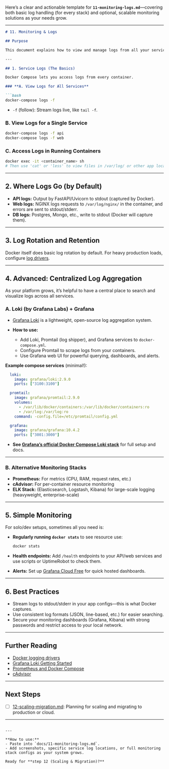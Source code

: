 Here’s a clear and actionable template for **`11-monitoring-logs.md`**—covering both basic log handling (for every stack) and optional, scalable monitoring solutions as your needs grow.

---

````md
# 11. Monitoring & Logs

## Purpose

This document explains how to view and manage logs from all your services, and introduces simple ways to add basic monitoring and advanced observability to your Docker Compose stack.

---

## 1. Service Logs (The Basics)

Docker Compose lets you access logs from every container.

### **A. View Logs for All Services**

```bash
docker-compose logs -f
````

* `-f` (follow): Stream logs live, like `tail -f`.

### **B. View Logs for a Single Service**

```bash
docker-compose logs -f api
docker-compose logs -f web
```

### **C. Access Logs in Running Containers**

```bash
docker exec -it <container_name> sh
# Then use 'cat' or 'less' to view files in /var/log/ or other app locations.
```

---

## 2. Where Logs Go (by Default)

* **API logs:**
  Output by FastAPI/Uvicorn to stdout (captured by Docker).
* **Web logs:**
  NGINX logs requests to `/var/log/nginx/` in the container, and errors are sent to stdout/stderr.
* **DB logs:**
  Postgres, Mongo, etc., write to stdout (Docker will capture them).

---

## 3. Log Rotation and Retention

Docker itself does basic log rotation by default. For heavy production loads, configure [log drivers](https://docs.docker.com/config/containers/logging/configure/).

---

## 4. Advanced: Centralized Log Aggregation

As your platform grows, it’s helpful to have a central place to search and visualize logs across all services.

### **A. Loki (by Grafana Labs) + Grafana**

* [Grafana Loki](https://grafana.com/oss/loki/) is a lightweight, open-source log aggregation system.
* **How to use:**

  * Add Loki, Promtail (log shipper), and Grafana services to `docker-compose.yml`.
  * Configure Promtail to scrape logs from your containers.
  * Use Grafana web UI for powerful querying, dashboards, and alerts.

**Example compose services** (minimal!):

```yaml
  loki:
    image: grafana/loki:2.9.0
    ports: ["3100:3100"]

  promtail:
    image: grafana/promtail:2.9.0
    volumes:
      - /var/lib/docker/containers:/var/lib/docker/containers:ro
      - /var/log:/var/log:ro
    command: -config.file=/etc/promtail/config.yml

  grafana:
    image: grafana/grafana:10.4.2
    ports: ["3001:3000"]
```

* **See [Grafana’s official Docker Compose Loki stack](https://github.com/grafana/loki/blob/main/production/docker-compose.yaml)** for full setup and docs.

---

### **B. Alternative Monitoring Stacks**

* **Prometheus:** For metrics (CPU, RAM, request rates, etc.)
* **cAdvisor:** For per-container resource monitoring
* **ELK Stack:** (Elasticsearch, Logstash, Kibana) for large-scale logging (heavyweight, enterprise-scale)

---

## 5. Simple Monitoring

For solo/dev setups, sometimes all you need is:

* **Regularly running `docker stats`** to see resource use:

  ```bash
  docker stats
  ```
* **Health endpoints:**
  Add `/health` endpoints to your API/web services and use scripts or UptimeRobot to check them.
* **Alerts:**
  Set up [Grafana Cloud Free](https://grafana.com/products/cloud/) for quick hosted dashboards.

---

## 6. Best Practices

* Stream logs to stdout/stderr in your app configs—this is what Docker captures.
* Use consistent log formats (JSON, line-based, etc.) for easier searching.
* Secure your monitoring dashboards (Grafana, Kibana) with strong passwords and restrict access to your local network.

---

## Further Reading

* [Docker logging drivers](https://docs.docker.com/config/containers/logging/configure/)
* [Grafana Loki Getting Started](https://grafana.com/docs/loki/latest/get-started/)
* [Prometheus and Docker Compose](https://prometheus.io/docs/prometheus/latest/getting_started/)
* [cAdvisor](https://github.com/google/cadvisor)

---

## Next Steps

* [ ] [12-scaling-migration.md](./12-scaling-migration.md): Planning for scaling and migrating to production or cloud.

---

```

---

**How to use:**  
- Paste into `docs/11-monitoring-logs.md`.
- Add screenshots, specific service log locations, or full monitoring stack configs as your system grows.

Ready for **step 12 (Scaling & Migration)?**
```
